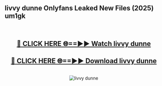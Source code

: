 <h2>livvy dunne Onlyfans Leaked New Files (2025) um1gk</h2>
<br>
<div align="center">
<h2><a href="https://mediafiles.top/livvy_dunne&ref=git" rel="nofollow">🔴 CLICK HERE 🌐==►► Watch livvy dunne</a></h2>
<h2><a href="https://mediafiles.top/livvy_dunne&ref=git" rel="nofollow">🔴 CLICK HERE 🌐==►► Download livvy dunne</a></h2>
<br>
<a href="https://mediafiles.top/livvy_dunne&ref=git" rel="nofollow" data-target="animated-image.originalLink"><img src="https://i.ibb.co.com/xMMVF88/686577567.gif" alt="livvy dunne" style="max-width: 100%; display: inline-block;" data-target="animated-image.originalImage"></a>
</div>
<br>
<br>